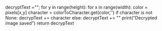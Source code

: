 decryptText ="";
for y in range(height):
for x in range(width):
color = pixels[x,y]
character = colorToCharacter.get(color,'')
if character is not None:
decrypText += character
else:
decryptText += ""
print("Decrypted image saved")
return decrypText
